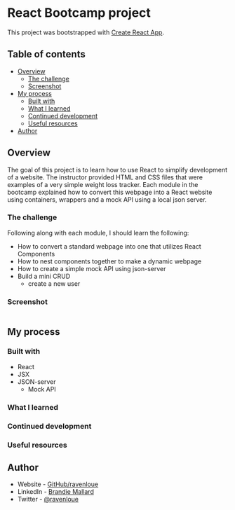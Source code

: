 # React Bootcamp project

This project was bootstrapped with [Create React App](https://github.com/facebook/create-react-app).

## Table of contents

- [Overview](#overview)
  - [The challenge](#the-challenge)
  - [Screenshot](#screenshot)
- [My process](#my-process)
  - [Built with](#built-with)
  - [What I learned](#what-i-learned)
  - [Continued development](#continued-development)
  - [Useful resources](#useful-resources)
- [Author](#author)


## Overview

The goal of this project is to learn how to use React to simplify development of a website. The instructor provided HTML and CSS files that were examples of a very simple weight loss tracker. Each module in the bootcamp explained how to convert this webpage into a React website using containers, wrappers and a mock API using a local json server.

### The challenge

Following along with each module, I should learn the following:
- How to convert a standard webpage into one that utilizes React Components
- How to nest components together to make a dynamic webpage
- How to create a simple mock API using json-server
- Build a mini CRUD
  - create a new user


### Screenshot

![]()


## My process

### Built with

- React
- JSX
- JSON-server
  - Mock API

### What I learned



### Continued development



### Useful resources


## Author

- Website - [GitHub/ravenloue](https://github.com/ravenloue)
- LinkedIn - [Brandie Mallard](https://www.linkedin.com/in/brandie-mallard-0554aa219/)
- Twitter - [@ravenloue](https://www.twitter.com/ravenloue)
